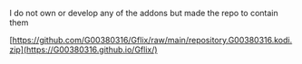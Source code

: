I do not own or develop any of the addons but made the repo to contain them

[https://github.com/G00380316/Gflix/raw/main/repository.G00380316.kodi.zip](https://G00380316.github.io/Gflix/)
